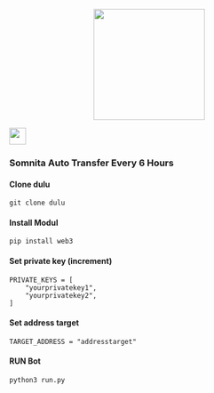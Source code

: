 <p align="center">
  <img height="200" height="auto" src="https://user-images.githubusercontent.com/109174478/209359981-dc19b4bf-854d-4a2a-b803-2547a7fa43f2.jpg">
</p>

<p style="font-size:10px" align="left">
  <a href="https://t.me/airdropasc" target="_blank"> 
  <img src="https://user-images.githubusercontent.com/50621007/183283867-56b4d69f-bc6e-4939-b00a-72aa019d1aea.png" width="30"/></a>
</p>

### Somnita Auto Transfer Every 6 Hours

#### Clone dulu
```
git clone dulu
```

#### Install Modul
```
pip install web3
```

#### Set private key (increment)
```
PRIVATE_KEYS = [
    "yourprivatekey1",
    "yourprivatekey2",
]
```

#### Set address target
```
TARGET_ADDRESS = "addresstarget" 
```

#### RUN Bot
```
python3 run.py
```

